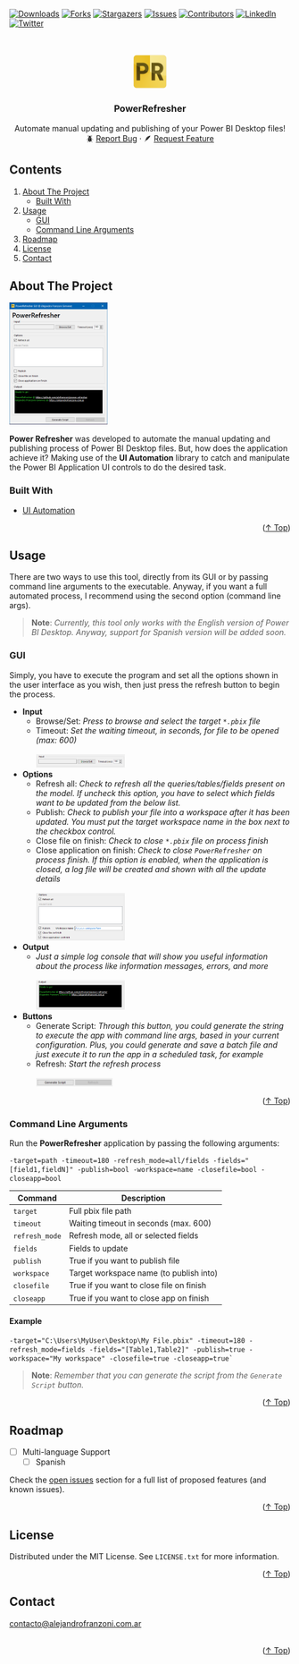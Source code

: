 <div id="top"></div>

<!-- PROJECT SHIELDS -->
[![Downloads][downloads-shield]][downloads-url]
[![Forks][forks-shield]][forks-url]
[![Stargazers][stars-shield]][stars-url]
[![Issues][issues-shield]][issues-url]
[![Contributors][contributors-shield]][contributors-url]
[![LinkedIn][linkedin-shield]][linkedin-url]
[![Twitter][twitter-shield]][twitter-url]

<!-- LOGO/HEADER -->
<br />
<br />
<div align="center">
  <a href="https://github.com/alefranzoni/power-refresher">
    <img src="images/logo.png" alt="Logo" width="12%">
  </a>

  <h3 align="center">PowerRefresher</h3>

  <p align="center">
    Automate manual updating and publishing of your Power BI Desktop files!
    <br />
    🪲 <a href="https://github.com/alefranzoni/power-refresher/issues">Report Bug</a>
    ·
    🪶 <a href="https://github.com/alefranzoni/power-refresher/issues">Request Feature</a>
  </p>
</div>

<!-- TABLE OF CONTENTS -->
## Contents
  <ol>
    <li>
      <a href="#about-the-project">About The Project</a>
      <ul>
        <li><a href="#built-with">Built With</a></li>
      </ul>
    </li>
    <li>
      <a href="#usage">Usage</a>
      <ul>
        <li><a href="#gui">GUI</a></li>
      </ul>
      <ul>
        <li><a href="#command-line-arguments">Command Line Arguments</a></li>
      </ul>
    </li>
    <li><a href="#roadmap">Roadmap</a></li>
    <li><a href="#license">License</a></li>
    <li><a href="#contact">Contact</a></li>
  </ol>

<!-- ABOUT -->
## About The Project

<img src="images/screenshot.png" alt="screenshot" width="35%">

**Power Refresher** was developed to automate the manual updating and publishing process of Power BI Desktop files. But, how does the application achieve it? Making use of the **UI Automation** library to catch and manipulate the Power BI Application UI controls to do the desired task.

### Built With
* [UI Automation](https://docs.microsoft.com/en-us/dotnet/framework/ui-automation/ui-automation-overview/)

<p align="right">(<a href="#top">↑ Top</a>)</p>

<!-- USAGE -->
## Usage
There are two ways to use this tool, directly from its GUI or by passing command line arguments to the executable. Anyway, if you want a full automated process, I recommend using the second option (command line args).

> **Note**: *Currently, this tool only works with the English version of Power BI Desktop. Anyway, support for Spanish version will be added soon.*

### GUI
Simply, you have to execute the program and set all the options shown in the user interface as you wish, then just press the refresh button to begin the process.

- **Input**
  * Browse/Set: *Press to browse and select the target `*.pbix` file*
  * Timeout: *Set the waiting timeout, in seconds, for file to be opened (max: 600)* <br><br><img src="images/input_file.png" alt="input" width="35%">
- **Options**
  * Refresh all: *Check to refresh all the queries/tables/fields present on the model. If uncheck this option, you have to select which fields want to be updated from the below list.*
  * Publish: *Check to publish your file into a workspace after it has been updated. You must put the target workspace name in the box next to the checkbox control.* 
  * Close file on finish: *Check to close `*.pbix` file on process finish*
  * Close application on finish: *Check to close `PowerRefresher` on process finish. If this option is enabled, when the application is closed, a log file will be created and shown with all the update details* <br><br><img src="images/options_gui.png" alt="options" width="35%">
- **Output**
  * *Just a simple log console that will show you useful information about the process like information messages, errors, and more* <br><br><img src="images/output.png" alt="output" width="35%">
- **Buttons**
  *  Generate Script: *Through this button, you could generate the string to execute the app with command line args, based in your current configuration. Plus, you could generate and save a batch file and just execute it to run the app in a scheduled task, for example*
  *  Refresh: *Start the refresh process* <br><br><img src="images/buttons.png" alt="buttons" width="30%">

<p align="right">(<a href="#top">↑ Top</a>)</p>

### Command Line Arguments
Run the **PowerRefresher** application by passing the following arguments:

```batchfile
-target=path -timeout=180 -refresh_mode=all/fields -fields="[field1,fieldN]" -publish=bool -workspace=name -closefile=bool -closeapp=bool
```
| Command      | Description                            |
|--------------|----------------------------------------|
|`target`      |Full pbix file path                     |
|`timeout`     |Waiting timeout in seconds (max. 600)   |
|`refresh_mode`|Refresh mode, all or selected fields    |
|`fields`      |Fields to update                        |
|`publish`     |True if you want to publish file        |
|`workspace`   |Target workspace name (to publish into) |
|`closefile`   |True if you want to close file on finish|
|`closeapp`    |True if you want to close app on finish |

#### Example
```batchfile
-target="C:\Users\MyUser\Desktop\My File.pbix" -timeout=180 -refresh_mode=fields -fields="[Table1,Table2]" -publish=true -workspace="My workspace" -closefile=true -closeapp=true`
```

> **Note**: *Remember that you can generate the script from the `Generate Script` button.*
<p align="right">(<a href="#top">↑ Top</a>)</p>

<!-- ROADMAP -->
## Roadmap
- [ ] Multi-language Support
    - [ ] Spanish

Check the [open issues](https://github.com/alefranzoni/power-refresher/issues) section for a full list of proposed features (and known issues).
<p align="right">(<a href="#top">↑ Top</a>)</p>

<!-- LICENSE -->
## License
Distributed under the MIT License. See `LICENSE.txt` for more information.
<p align="right">(<a href="#top">↑ Top</a>)</p>

<!-- CONTACT -->
## Contact
contacto@alejandrofranzoni.com.ar <br><br>
<p align="right">(<a href="#top">↑ Top</a>)</p>

<!-- MD LINKS & IMAGES -->
[contributors-shield]: https://img.shields.io/github/contributors/alefranzoni/power-refresher
[contributors-url]: https://github.com/alefranzoni/power-refresher/graphs/contributors
[forks-shield]: https://img.shields.io/github/forks/alefranzoni/power-refresher
[forks-url]: https://github.com/alefranzoni/power-refresher/network/members
[stars-shield]: https://img.shields.io/github/stars/alefranzoni/power-refresher
[stars-url]: https://github.com/alefranzoni/power-refresher/stargazers
[issues-shield]: https://img.shields.io/github/issues/alefranzoni/power-refresher
[issues-url]: https://github.com/alefranzoni/power-refresher/issues
[downloads-shield]: https://img.shields.io/github/downloads/alefranzoni/power-refresher/total
[downloads-url]: https://github.com/alefranzoni/power-refresher/releases
[linkedin-shield]: https://img.shields.io/badge/-LinkedIn-blue.svg?logo=linkedin
[linkedin-url]: https://linkedin.com/in/alejandrofranzonig
[twitter-shield]: https://img.shields.io/badge/-Twitter-blue.svg?logo=twitter&logoColor=white
[twitter-url]: https://twitter.com/AleFranzoniDGK
[instagram-shield]: https://img.shields.io/badge/-Instagram-blue.svg?logo=instagram&logoColor=white
[instagram-url]: https://www.instagram.com/alefranzoni/
